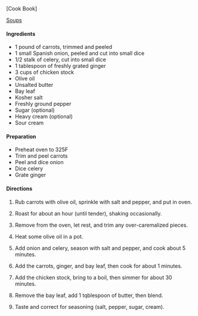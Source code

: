 [Cook Book]  

[Soups]()  

#### Ingredients  

* 1 pound of carrots, trimmed and peeled  
* 1 small Spanish onion, peeled and cut into small dice
* 1/2 stalk of celery, cut into small dice 
* 1 tablespoon of freshly grated ginger  
* 3 cups of chicken stock  
* Olive oil  
* Unsalted butter
* Bay leaf  
* Kosher salt  
* Freshly ground pepper  
* Sugar (optional)  
* Heavy cream (optional)  
* Sour cream  

#### Preparation  

* Preheat oven to 325F
* Trim and peel carrots  
* Peel and dice onion  
* Dice celery  
* Grate ginger  
 
#### Directions  

1. Rub carrots with olive oil, sprinkle with salt and pepper, and put in oven.   

2. Roast for about an hour (until tender), shaking occasionally.  

3. Remove from the oven, let rest, and trim any over-caremalized pieces.

4. Heat some olive oil in a pot.  

5. Add onion and celery, season with salt and pepper, and cook about 5 minutes. 

6. Add the carrots, ginger, and bay leaf, then cook for about 1 minutes.  

7. Add the chicken stock, bring to a boil, then simmer for about 30 minutes.  

8. Remove the bay leaf, add 1 tqblespoon of butter, then blend.  

9. Taste and correct for seasoning (salt, pepper, sugar, cream).
